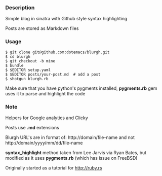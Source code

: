 ### Description

Simple blog in sinatra with Github style syntax highlighting

Posts are stored as Markdown files


### Usage

```
$ git clone git@github.com:dotemacs/blurgh.git
$ cd blurgh
$ git checkout -b mine
$ bundle 
$ $EDITOR setup.yaml
$ $EDITOR posts/your-post.md  # add a post
$ shotgun blurgh.rb
```

Make sure that you have python's pygments installed, **pygments.rb**
gem uses it to parse and highlight the code


### Note

Helpers for Google analytics and Clicky 

Posts use **.md** extensions

Blurgh URL's are in format of:
   http://domain/file-name 
  and not 
   http://domain/yyyy/mm/dd/file-name  

**syntax_highlight** method taken from Lee Jarvis via Ryan Bates, but 
modified as it uses **pygments.rb** (which has issue on FreeBSD)

Originally started as a tutorial for http://ruby.rs
